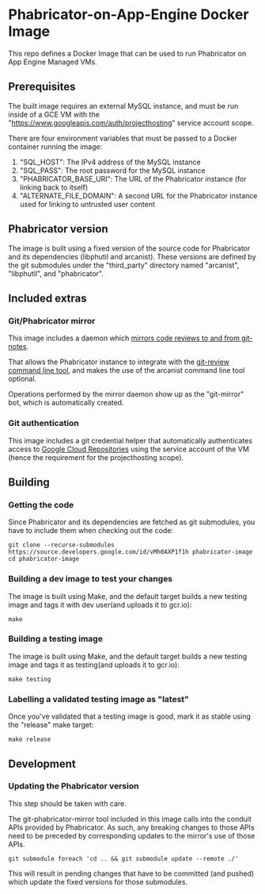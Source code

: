 # Phabricator-on-App-Engine Docker Image

This repo defines a Docker Image that can be used to run Phabricator on App Engine Managed VMs.

## Prerequisites

The built image requires an external MySQL instance, and must be run inside of a GCE VM with
the "https://www.googleapis.com/auth/projecthosting" service account scope.

There are four environment variables that must be passed to a Docker container running the image:

1.  "SQL_HOST": The IPv4 address of the MySQL instance
2.  "SQL_PASS": The root password for the MySQL instance
3.  "PHABRICATOR_BASE_URI": The URL of the Phabricator instance (for linking back to itself)
4.  "ALTERNATE_FILE_DOMAIN": A second URL for the Phabricator instance used for linking to untrusted user content

## Phabricator version

The image is built using a fixed version of the source code for Phabricator and its
dependencies (libphutil and arcanist). These versions are defined by the git submodules
under the "third_party" directory named "arcanist", "libphutil", and "phabricator".

## Included extras

### Git/Phabricator mirror

This image includes a daemon which
[mirrors code reviews to and from git-notes](https://source.developers.google.com/id/AOYtBqJZlBK).

That allows the Phabricator instance to integrate with the
[git-review command line tool](https://source.developers.google.com/id/0tH0wAQFren), and
makes the use of the arcanist command line tool optional.

Operations performed by the mirror daemon show up as the "git-mirror" bot, which is automatically
created.

### Git authentication

This image includes a git credential helper that automatically authenticates access to
[Google Cloud Repositories](https://cloud.google.com/tools/repo/cloud-repositories) using
the service account of the VM (hence the requirement for the projecthosting scope).

## Building

### Getting the code

Since Phabricator and its dependencies are fetched as git submodules, you have to include them
when checking out the code:

    git clone --recurse-submodules https://source.developers.google.com/id/vMh0AXP1f1h phabricator-image
    cd phabricator-image

### Building a dev image to test your changes

The image is built using Make, and the default target builds a new testing image
and tags it with dev user(and uploads it to gcr.io):

    make

### Building a testing image

The image is built using Make, and the default target builds a new testing image
and tags it as testing(and uploads it to gcr.io):

    make testing

### Labelling a validated testing image as "latest"

Once you've validated that a testing image is good, mark it as stable using the "release"
make target:

    make release

## Development

### Updating the Phabricator version

This step should be taken with care.

The git-phabricator-mirror tool included in this image calls into the conduit APIs provided by
Phabricator. As such, any breaking changes to those APIs need to be preceded by corresponding
updates to the mirror's use of those APIs.

    git submodule foreach 'cd .. && git submodule update --remote ./'

This will result in pending changes that have to be committed (and pushed) which update the
fixed versions for those submodules.
